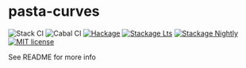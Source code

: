 # pasta-curves

![Stack CI](https://github.com/integritychain/pasta-curves/workflows/Stack%20CI/badge.svg)
![Cabal CI](https://github.com/integritychain/pasta-curves/workflows/Cabal%20CI/badge.svg)
[![Hackage](https://img.shields.io/hackage/v/pasta-curves.svg?logo=haskell)](https://hackage.haskell.org/package/pasta-curves)
[![Stackage Lts](http://stackage.org/package/pasta-curves/badge/lts)](http://stackage.org/lts/package/pasta-curves)
[![Stackage Nightly](http://stackage.org/package/pasta-curves/badge/nightly)](http://stackage.org/nightly/package/pasta-curves)
[![MIT license](https://img.shields.io/badge/license-MIT-blue.svg)](LICENSE)

See README for more info
